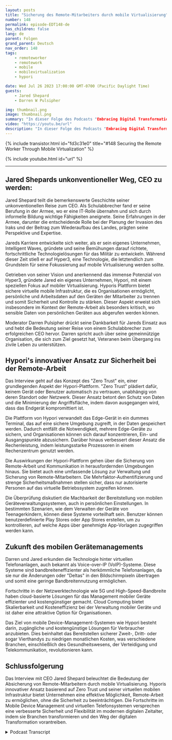 ```yaml
---
layout: posts
title: "Sicherung des Remote-Mitarbeiters durch mobile Virtualisierung"
number: 148
permalink: episode-EDT148-de
has_children: false
lang: de
parent: Folgen
grand_parent: Deutsch
nav_order: 148
tags:
    - remoteworker
    - remotework
    - mobile
    - mobilevirtualization
    - hypori

date: Wed Jul 26 2023 17:00:00 GMT-0700 (Pacific Daylight Time)
guests:
    - Jared Shepard
    - Darren W Pulsipher

img: thumbnail.png
image: thumbnail.png
summary: "In dieser Folge des Podcasts "Embracing Digital Transformation" führt Moderator Darren Pulsipher ein aufschlussreiches Gespräch mit dem speziellen Gast Jared Shepard, dem CEO von Hypori. Das Interview konzentriert sich auf das wichtige Thema der Sicherung von Remote-Mitarbeitern durch mobile Virtualisierung. Jared Shepards außergewöhnlicher Werdegang vom Schulabbrecher zum CEO verleiht der Diskussion eine inspirierende Dimension."
video: "https://youtu.be/url"
description: "In dieser Folge des Podcasts "Embracing Digital Transformation" führt Moderator Darren Pulsipher ein aufschlussreiches Gespräch mit dem speziellen Gast Jared Shepard, dem CEO von Hypori. Das Interview konzentriert sich auf das wichtige Thema der Sicherung von Remote-Mitarbeitern durch mobile Virtualisierung. Jared Shepards außergewöhnlicher Werdegang vom Schulabbrecher zum CEO verleiht der Diskussion eine inspirierende Dimension."
---
```


<div>
{% include transistor.html id="fd3c31e0" title="#148 Securing the Remote Worker Through Mobile Virtualization" %}

{% include youtube.html id="url" %}
</div>

---

## Jared Shepards unkonventioneller Weg, CEO zu werden:

Jared Shepard teilt die bemerkenswerte Geschichte seiner unkonventionellen Reise zum CEO. Als Schulabbrecher fand er seine Berufung in der Armee, wo er eine IT-Rolle übernahm und sich durch informelle Bildung wichtige Fähigkeiten aneignete. Seine Erfahrungen in der Armee, darunter die entscheidende Rolle bei der Planung der Invasion des Iraks und der Beitrag zum Wiederaufbau des Landes, prägten seine Perspektive und Expertise.

Jareds Karriere entwickelte sich weiter, als er sein eigenes Unternehmen, Intelligent Waves, gründete und seine Bemühungen darauf richtete, fortschrittliche Technologielösungen für das Militär zu entwickeln. Während dieser Zeit stieß er auf Hyper3, eine Technologie, die letztendlich zum Grundstein für seine Fokussierung auf mobile Virtualisierung werden sollte.

Getrieben von seiner Vision und anerkennend das immense Potenzial von Hyper3, gründete Jared ein eigenes Unternehmen, Hypori, mit einem speziellen Fokus auf mobiler Virtualisierung. Hyporis Plattform bietet sichere virtuelle mobile Infrastruktur, die es Organisationen ermöglicht, persönliche und Arbeitsdaten auf den Geräten der Mitarbeiter zu trennen und somit Sicherheit und Kontrolle zu stärken. Dieser Aspekt erweist sich insbesondere im Kontext der Remote-Arbeit als besonders kritisch, wo sensible Daten von persönlichen Geräten aus abgerufen werden können.

Moderator Darren Pulsipher drückt seine Dankbarkeit für Jareds Einsatz aus und hebt die Bedeutung seiner Reise von einem Schulabbrecher zum erfolgreichen CEO hervor. Darren spricht auch über seine gemeinnützige Organisation, die sich zum Ziel gesetzt hat, Veteranen beim Übergang ins zivile Leben zu unterstützen.

## Hypori's innovativer Ansatz zur Sicherheit bei der Remote-Arbeit

Das Interview geht auf das Konzept des "Zero Trust" ein, einer grundlegenden Aspekt der Hypori-Plattform. "Zero Trust" plädiert dafür, keinem Gerät oder Benutzer automatisch zu vertrauen, unabhängig von deren Standort oder Netzwerk. Dieser Ansatz betont den Schutz von Daten und die Minimierung der Angriffsfläche, indem davon ausgegangen wird, dass das Endgerät kompromittiert ist.

Die Plattform von Hypori verwandelt das Edge-Gerät in ein dummes Terminal, das auf eine sichere Umgebung zugreift, in der Daten gespeichert werden. Dadurch entfällt die Notwendigkeit, mehrere Edge-Geräte zu sichern, und Organisationen können sich darauf konzentrieren, Ein- und Ausgangspunkte abzusichern. Darüber hinaus verbessert dieser Ansatz die Rechenleistung, indem leistungsstarke Prozessoren in einem Rechenzentrum genutzt werden.

Die Auswirkungen der Hypori-Plattform gehen über die Sicherung von Remote-Arbeit und Kommunikation in herausfordernden Umgebungen hinaus. Sie bietet auch eine umfassende Lösung zur Verwaltung und Sicherung von Remote-Mitarbeitern. Die Mehrfaktor-Authentifizierung und strenge Sicherheitsmaßnahmen stellen sicher, dass nur autorisierte Personen auf das virtuelle Betriebssystem zugreifen können.

Die Überprüfung diskutiert die Machbarkeit der Bereitstellung von mobilen Geräteverwaltungssystemen, auch in persönlichen Einstellungen. In bestimmten Szenarien, wie dem Verwalten der Geräte von Teenagerkindern, können diese Systeme vorteilhaft sein. Benutzer können benutzerdefinierte Play Stores oder App Stores erstellen, um zu kontrollieren, auf welche Apps über genehmigte App-Vorlagen zugegriffen werden kann.

## Zukunft des mobilen Gerätemanagements

Darren und Jared erkunden die Technologie hinter virtuellen Telefonanlagen, auch bekannt als Voice-over-IP (VoIP)-Systeme. Diese Systeme sind bandbreiteneffizienter als herkömmliche Telefonanlagen, da sie nur die Änderungen oder "Deltas" in den Bildschirmpixeln übertragen und somit eine geringe Bandbreitennutzung ermöglichen.

Fortschritte in der Netzwerktechnologie wie 5G und High-Speed-Bandbreite haben cloud-basierte Lösungen für das Management mobiler Geräte effizienter und kostengünstiger gemacht. Cloud Computing bietet Skalierbarkeit und Kosteneffizienz bei der Verwaltung mobiler Geräte und ist daher eine attraktive Option für Organisationen.

Das Ziel von mobile Device-Management-Systemen wie Hypori besteht darin, zugängliche und kostengünstige Lösungen für Verbraucher anzubieten. Dies beinhaltet das Bereitstellen sicherer Zweit-, Dritt- oder sogar Vierthandys zu niedrigen monatlichen Kosten, was verschiedene Branchen, einschließlich des Gesundheitswesens, der Verteidigung und Telekommunikation, revolutionieren kann.

## Schlussfolgerung

Das Interview mit CEO Jared Shepard beleuchtet die Bedeutung der Absicherung von Remote-Mitarbeitern durch mobile Virtualisierung. Hyporis innovativer Ansatz basierend auf Zero Trust und seiner virtuellen mobilen Infrastruktur bietet Unternehmen eine effektive Möglichkeit, Remote-Arbeit zu ermöglichen, ohne die Sicherheit zu beeinträchtigen. Die Fortschritte im Mobile Device Management und virtuellen Telefonsystemen versprechen eine verbesserte Sicherheit und Flexibilität im modernen digitalen Zeitalter, indem sie Branchen transformieren und den Weg der digitalen Transformation vorantreiben.



<details>
<summary> Podcast Transcript </summary>

<p></p>

</details>
